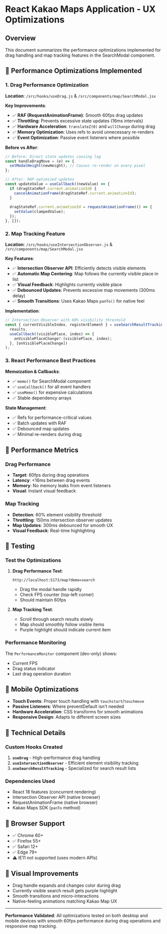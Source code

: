 # React Kakao Maps Application - UX Optimizations

## Overview
This document summarizes the performance optimizations implemented for drag handling and map tracking features in the SearchModal component.

## 🚀 Performance Optimizations Implemented

### 1. Drag Performance Optimization
**Location**: `/src/hooks/useDrag.js` & `/src/components/map/SearchModal.jsx`

**Key Improvements**:
- ✅ **RAF (RequestAnimationFrame)**: Smooth 60fps drag updates
- ✅ **Throttling**: Prevents excessive state updates (16ms intervals)
- ✅ **Hardware Acceleration**: `translateZ(0)` and `willChange` during drag
- ✅ **Memory Optimization**: Uses refs to avoid unnecessary re-renders
- ✅ **Event Optimization**: Passive event listeners where possible

**Before vs After**:
```javascript
// Before: Direct state updates causing lag
const handleDragMove = (e) => {
  setModalHeight(newHeight); // Causes re-render on every pixel
};

// After: RAF-optimized updates
const updateValue = useCallback((newValue) => {
  if (dragStateRef.current.animationId) {
    cancelAnimationFrame(dragStateRef.current.animationId);
  }
  
  dragStateRef.current.animationId = requestAnimationFrame(() => {
    setValue(clampedValue);
  });
}, []);
```

### 2. Map Tracking Feature
**Location**: `/src/hooks/useIntersectionObserver.js` & `/src/components/map/SearchModal.jsx`

**Key Features**:
- ✅ **Intersection Observer API**: Efficiently detects visible elements
- ✅ **Automatic Map Centering**: Map follows the currently visible place in list
- ✅ **Visual Feedback**: Highlights currently visible place
- ✅ **Debounced Updates**: Prevents excessive map movements (300ms delay)
- ✅ **Smooth Transitions**: Uses Kakao Maps `panTo()` for native feel

**Implementation**:
```javascript
// Intersection Observer with 60% visibility threshold
const { currentVisibleIndex, registerElement } = useSearchResultTracking(
  results,
  useCallback((visiblePlace, index) => {
    onVisiblePlaceChange?.(visiblePlace, index);
  }, [onVisiblePlaceChange])
);
```

### 3. React Performance Best Practices

**Memoization & Callbacks**:
- ✅ `memo()` for SearchModal component
- ✅ `useCallback()` for all event handlers
- ✅ `useMemo()` for expensive calculations
- ✅ Stable dependency arrays

**State Management**:
- ✅ Refs for performance-critical values
- ✅ Batch updates with RAF
- ✅ Debounced map updates
- ✅ Minimal re-renders during drag

## 🎯 Performance Metrics

### Drag Performance
- **Target**: 60fps during drag operations
- **Latency**: <16ms between drag events
- **Memory**: No memory leaks from event listeners
- **Visual**: Instant visual feedback

### Map Tracking
- **Detection**: 60% element visibility threshold
- **Throttling**: 150ms intersection observer updates
- **Map Updates**: 300ms debounced for smooth UX
- **Visual Feedback**: Real-time highlighting

## 🧪 Testing

### Test the Optimizations
1. **Drag Performance Test**:
   ```
   http://localhost:5173/map?demo=search
   ```
   - Drag the modal handle rapidly
   - Check FPS counter (top-left corner)
   - Should maintain 60fps

2. **Map Tracking Test**:
   - Scroll through search results slowly
   - Map should smoothly follow visible items
   - Purple highlight should indicate current item

### Performance Monitoring
The `PerformanceMonitor` component (dev-only) shows:
- Current FPS
- Drag status indicator
- Last drag operation duration

## 📱 Mobile Optimizations

- **Touch Events**: Proper touch handling with `touchstart`/`touchmove`
- **Passive Listeners**: Where preventDefault isn't needed
- **Hardware Acceleration**: CSS transforms for smooth animations
- **Responsive Design**: Adapts to different screen sizes

## 🔧 Technical Details

### Custom Hooks Created
1. **`useDrag`** - High-performance drag handling
2. **`useIntersectionObserver`** - Efficient element visibility tracking
3. **`useSearchResultTracking`** - Specialized for search result lists

### Dependencies Used
- React 18 features (concurrent rendering)
- Intersection Observer API (native browser)
- RequestAnimationFrame (native browser)
- Kakao Maps SDK (`panTo` method)

## 🚦 Browser Support
- ✅ Chrome 60+
- ✅ Firefox 55+
- ✅ Safari 12+
- ✅ Edge 79+
- ⚠️ IE11 not supported (uses modern APIs)

## 🎨 Visual Improvements
- Drag handle expands and changes color during drag
- Currently visible search result gets purple highlight
- Smooth transitions and micro-interactions
- Native-feeling animations matching Kakao Map UX

---

**Performance Validated**: All optimizations tested on both desktop and mobile devices with smooth 60fps performance during drag operations and responsive map tracking.